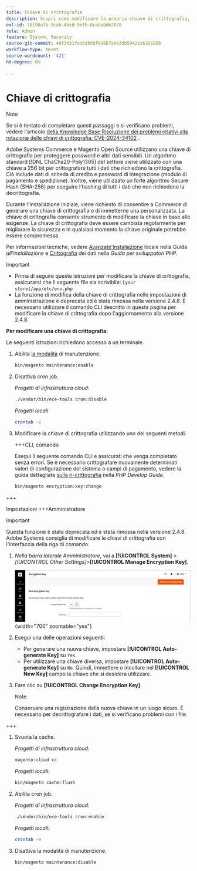```yaml
---
title: Chiave di crittografia
description: Scopri come modificare la propria chiave di crittografia, operazione che dovrebbe essere eseguita regolarmente per migliorare la sicurezza.
exl-id: 78190afb-3ca6-4bed-9efb-8caba0d62078
role: Admin
feature: System, Security
source-git-commit: 48f3431faa5db50f896b7a8e3db59421c639185b
workflow-type: tm+mt
source-wordcount: '421'
ht-degree: 0%

---
```


# Chiave di crittografia

>[!NOTE]
>
>Se si è tentato di completare questi passaggi e si verificano problemi, vedere l&#39;articolo [della Knowledge Base Risoluzione dei problemi relativi alla rotazione delle chiavi di crittografia: CVE-2024-34102](https://experienceleague.adobe.com/en/docs/commerce-knowledge-base/kb/troubleshooting/known-issues-patches-attached/troubleshooting-encryption-key-rotation-cve-2024-34102) .

Adobe Systems Commerce e Magento Open Source utilizzano una chiave di crittografia per proteggere password e altri dati sensibili. Un algoritmo standard [!DNL ChaCha20-Poly1305] del settore viene utilizzato con una chiave a 256 bit per crittografare tutti i dati che richiedono la crittografia. Ciò include dati di scheda di credito e password di integrazione (modulo di pagamento e spedizione). Inoltre, viene utilizzato un forte algoritmo Secure Hash (SHA-256) per eseguire l&#39;hashing di tutti i dati che non richiedono la decrittografia.

Durante l&#39;installazione iniziale, viene richiesto di consentire a Commerce di generare una chiave di crittografia o di immetterne una personalizzata. La chiave di crittografia consente strumento di modificare la chiave in base alle esigenze. La chiave di crittografia deve essere cambiata regolarmente per migliorare la sicurezza e in qualsiasi momento la chiave originale potrebbe essere compromessa.

Per informazioni tecniche, vedere [Avanzate&#39;installazione](https://experienceleague.adobe.com/docs/commerce-operations/installation-guide/advanced.html) locale nella Guida _all&#39;installazione_ e [Crittografia](https://developer.adobe.com/commerce/php/development/security/data-encryption/) dei dati nella _Guida per sviluppatori_ PHP.

>[!IMPORTANT]
>
>- Prima di seguire queste istruzioni per modificare la chiave di crittografia, assicurarsi che il seguente file sia scrivibile: `[your store]/app/etc/env.php`
>- La funzione di modifica della chiave di crittografia nelle impostazioni di amministrazione è deprecata ed è stata rimossa nella versione 2.4.8. È necessario utilizzare il comando CLI descritto in questa pagina per modificare la chiave di crittografia dopo l&#39;aggiornamento alla versione 2.4.8.

**Per modificare una chiave di crittografia:**

Le seguenti istruzioni richiedono accesso a un terminale.

1. Abilita [la modalità](https://experienceleague.adobe.com/en/docs/commerce-operations/configuration-guide/setup/application-modes#maintenance-mode) di manutenzione.

   ```bash
   bin/magento maintenance:enable
   ```

1. Disattiva cron job.

   _Progetti di infrastruttura cloud:_

   ```bash
   ./vendor/bin/ece-tools cron:disable
   ```

   _Progetti locali_

   ```bash
   crontab -e
   ```

1. Modificare la chiave di crittografia utilizzando uno dei seguenti metodi.

   +++CLI, comando

   Esegui il seguente comando CLI e assicurati che venga completato senza errori. Se è necessario crittografare nuovamente determinati valori di configurazione del sistema o campi di pagamento, vedere la guida dettagliata [sulla ri-crittografia](https://developer.adobe.com/commerce/php/development/security/data-encryption/) nella _PHP Develop Guide_.

   ```bash
   bin/magento encryption:key:change
   ```

+++

   Impostazioni +++Amministratore

   >[!IMPORTANT]
   >
   >Questa funzione è stata deprecata ed è stata rimossa nella versione 2.4.8. Adobe Systems consiglia di modificare le chiavi di crittografia con l&#39;interfaccia della riga di comando.

   1. _Nella barra laterale Amministratore_, vai a **[!UICONTROL System]** > _[!UICONTROL Other Settings]_>**[!UICONTROL Manage Encryption Key]**.

      ![Chiave di crittografia del sistema](./assets/encryption-key.png){width="700" zoomable="yes"}

   1. Esegui una delle operazioni seguenti:

      - Per generare una nuova chiave, impostare **[!UICONTROL Auto-generate Key]** su `Yes`.
      - Per utilizzare una chiave diversa, impostare **[!UICONTROL Auto-generate Key]** su `No`. Quindi, immettere o incollare nel **[!UICONTROL New Key]** campo la chiave che si desidera utilizzare.

   1. Fare clic su **[!UICONTROL Change Encryption Key]**.

      >[!NOTE]
      >
      >Conservare una registrazione della nuova chiave in un luogo sicuro. È necessario per decrittografare i dati, se si verificano problemi con i file.

+++

1. Svuota la cache.

   _Progetti di infrastruttura cloud:_

   ```bash
   magento-cloud cc
   ```

   _Progetti locali:_

   ```bash
   bin/magento cache:flush
   ```

1. Abilita cron job.

   _Progetti di infrastruttura cloud:_

   ```bash
   ./vendor/bin/ece-tools cron:enable
   ```

   _Progetti locali:_

   ```bash
   crontab -e
   ```

1. Disattiva la modalità di manutenzione.

   ```bash
   bin/magento maintenance:disable
   ```

